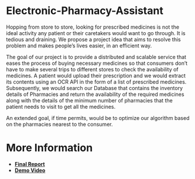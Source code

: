 # Electronic-Pharmacy-Assistant

Hopping from store to store, looking for prescribed medicines is not the ideal activity any patient or their caretakers would want to go through. It is tedious and draining. We propose a project idea that aims to resolve this problem and makes people’s lives easier, in an efficient way.

The goal of our project is to provide a distributed and scalable service that eases the process of buying necessary medicines so that consumers don’t have to make several trips to different stores to check the availability of medicines. A patient would upload their prescription and we would extract its contents using an OCR API in the form of a list of prescribed medicines. Subsequently, we would search our Database that contains the inventory details of Pharmacies and return the availability of the required medicines along with the details of the minimum number of pharmacies that the patient needs to visit to get all the medicines.

An extended goal, if time permits, would be to optimize our algorithm based on the pharmacies nearest to the consumer.

# More Information

- [**Final Report**](https://github.com/MedhaRudra/Electronic-Pharmacy-Assistant/blob/main/FINAL%20REPORT.pdf)
- [**Demo Video**](https://youtu.be/H7XsY34ja_I)
